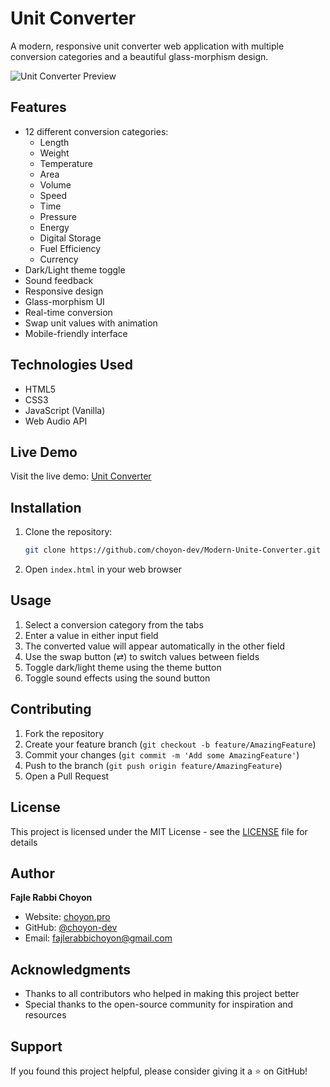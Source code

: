 # Unit Converter

A modern, responsive unit converter web application with multiple conversion categories and a beautiful glass-morphism design.

![Unit Converter Preview](assets/preview.png)

## Features

- 12 different conversion categories:
  - Length
  - Weight
  - Temperature
  - Area
  - Volume
  - Speed
  - Time
  - Pressure
  - Energy
  - Digital Storage
  - Fuel Efficiency
  - Currency
- Dark/Light theme toggle
- Sound feedback
- Responsive design
- Glass-morphism UI
- Real-time conversion
- Swap unit values with animation
- Mobile-friendly interface

## Technologies Used

- HTML5
- CSS3
- JavaScript (Vanilla)
- Web Audio API

## Live Demo

Visit the live demo: [Unit Converter](https://choyon-dev.github.io/unit-converter)

## Installation

1. Clone the repository:
   ```bash
   git clone https://github.com/choyon-dev/Modern-Unite-Converter.git
   ```

2. Open `index.html` in your web browser

## Usage

1. Select a conversion category from the tabs
2. Enter a value in either input field
3. The converted value will appear automatically in the other field
4. Use the swap button (⇄) to switch values between fields
5. Toggle dark/light theme using the theme button
6. Toggle sound effects using the sound button

## Contributing

1. Fork the repository
2. Create your feature branch (`git checkout -b feature/AmazingFeature`)
3. Commit your changes (`git commit -m 'Add some AmazingFeature'`)
4. Push to the branch (`git push origin feature/AmazingFeature`)
5. Open a Pull Request

## License

This project is licensed under the MIT License - see the [LICENSE](LICENSE) file for details

## Author

**Fajle Rabbi Choyon**
- Website: [choyon.pro](https://choyon.pro)
- GitHub: [@choyon-dev](https://github.com/choyon-dev)
- Email: fajlerabbichoyon@gmail.com

## Acknowledgments

- Thanks to all contributors who helped in making this project better
- Special thanks to the open-source community for inspiration and resources

## Support

If you found this project helpful, please consider giving it a ⭐️ on GitHub!
